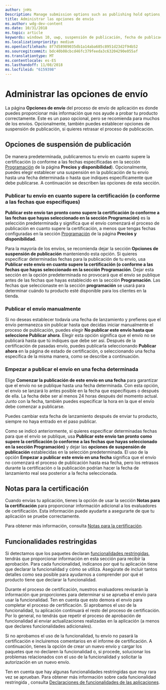 ```yaml
---
author: jnHs
Description: Manage submission options such as publishing hold options, notes for certification, and more.
title: Administrar las opciones de envío
ms.author: wdg-dev-content
ms.date: 10/31/2018
ms.topic: article
keywords: windows 10, uwp, suspensión de publicación, fecha de publicación, realizar un envío para publicar, aprobación de funcionalidad restringida
ms.localizationpriority: medium
ms.openlocfilehash: 8f7d58989035db1a14aba685c8951d23d2f94b52
ms.sourcegitcommit: bdc40b08cbcd46fc379feeda3c63204290e055af
ms.translationtype: MT
ms.contentlocale: es-ES
ms.lasthandoff: 11/08/2018
ms.locfileid: "6159398"
---
```

# <a name="manage-submission-options"></a>Administrar las opciones de envío

La página **Opciones de envío** del proceso de envío de aplicación es donde puedes proporcionar más información que nos ayude a probar tu producto correctamente. Este es un paso opcional, pero se recomienda para muchos de los envíos. Opcionalmente, también puedes establecer opciones de suspensión de publicación, si quieres retrasar el proceso de publicación.


## <a name="publishing-hold-options"></a>Opciones de suspensión de publicación

De manera predeterminada, publicaremos tu envío en cuanto supere la certificación (o conforme a las fechas especificadas en la sección  [Programación](configure-precise-release-scheduling.md) de la página **Precios y disponibilidad**). Opcionalmente, puedes elegir establecer una suspensión en la publicación de tu envío hasta una fecha determinada o hasta que indiques específicamente que debe publicarse. A continuación se describen las opciones de esta sección. 


### <a name="publish-your-submission-as-soon-as-it-passes-certification-or-per-dates-you-specify"></a>Publicar tu envío en cuanto supere la certificación (o conforme a las fechas que especifiques)

**Publicar este envío tan pronto como supere la certificación (o conforme a las fechas que hayas seleccionado en la sección Programación)** es la selección predeterminada y significa que el envío comenzará el proceso de publicación en cuanto supere la certificación, a menos que tengas fechas configuradas en la sección [Programación](configure-precise-release-scheduling.md) de la página **Precios y disponibilidad**.   

Para la mayoría de los envíos, se recomienda dejar la sección **Opciones de suspensión de publicación** manteniendo esta opción. Si quieres especificar determinadas fechas para la publicación de tu envío, usa **Publicar este envío en cuanto supere la certificación (o conforme a las fechas que hayas seleccionado en la sección Programación**. Dejar esta sección en la opción predeterminada no provocará que el envío se publique antes de las fechas que hayas establecido en la sección **Programación**. Las fechas que seleccionaste en la sección **programación** se usará para determinar cuándo tu producto esté disponible para los clientes en la tienda.


### <a name="publish-your-submission-manually"></a>Publicar el envío manualmente

Si no deseas establecer todavía una fecha de lanzamiento y prefieres que el envío permanezca sin publicar hasta que decidas iniciar manualmente el proceso de publicación, puedes elegir **No publicar este envío hasta que seleccione Publicar ahora**. Elegir esta opción significa que el envío no se publicará hasta que tú indiques que debe ser así. Después de la certificación de pasadas envío, puedes publicarla seleccionando **Publicar ahora** en la página de estado de certificación, o seleccionando una fecha específica de la misma manera, como se describe a continuación.


### <a name="start-publishing-your-submission-on-a-certain-date"></a>Empezar a publicar el envío en una fecha determinada

Elige **Comenzar la publicación de este envío en una fecha** para garantizar que el envío no se publique hasta una fecha determinada. Con esta opción, el envío se lanzará lo antes posible en la fecha que especifiques o después de ella. La fecha debe ser al menos 24 horas después del momento actual. Junto con la fecha, también puedes especificar la hora en la que el envío debe comenzar a publicarse. 

Puedes cambiar esta fecha de lanzamiento después de enviar tu producto, siempre no haya entrado en el paso publicar. 
 
Como se indicó anteriormente, si quieres especificar determinadas fechas para que el envío se publique, usa **Publicar este envío tan pronto como supere la certificación (o conforme a las fechas que hayas seleccionado en la sección Programación)** y dejar las **opciones de suspensión de publicación** establecidas en la selección predeterminada. El uso de la opción **Empezar a publicar este envío en una fecha** significa que el envío no comenzará el proceso de publicación hasta esa fecha, pero los retrasos durante la certificación o la publicación podrían hacer la fecha de lanzamiento real sea posterior a la fecha seleccionada. 


## <a name="notes-for-certification"></a>Notas para la certificación

Cuando envías tu aplicación, tienes la opción de usar la sección **Notas para la certificación** para proporcionar información adicional a los evaluadores de certificación. Esta información puede ayudarte a asegurarte de que tu aplicación se pruebe correctamente. 

Para obtener más información, consulta [Notas para la certificación](notes-for-certification.md).


## <a name="restricted-capabilities"></a>Funcionalidades restringidas

Si detectamos que los paquetes declaran [funcionalidades restringidas](../packaging/app-capability-declarations.md#restricted-capabilities), tendrás que proporcionar información en esta sección para recibir la aprobación. Para cada funcionalidad, indícanos por qué tu aplicación tiene que declarar la funcionalidad y cómo se utiliza. Asegúrate de incluir tantos detalles como sea posible para ayudarnos a comprender por qué el producto tiene que declarar la funcionalidad. 

Durante el proceso de certificación, nuestros evaluadores revisarán la información que proporciones para determinar si se aprueba el envío para usar la funcionalidad. Ten en cuenta que esto demora el envío para completar el proceso de certificación. Si aprobamos el uso de la funcionalidad, tu aplicación continuará el resto del proceso de certificación. Por lo general, no tendrás que repetir el proceso de aprobación de funcionalidad al enviar actualizaciones realizadas en la aplicación (a menos que declares funcionalidades adicionales). 

Si no aprobamos el uso de la funcionalidad, tu envío no pasará la certificación e incluiremos comentarios en el informe de certificación. A continuación, tienes la opción de crear un nuevo envío y cargar los paquetes que no declaren la funcionalidad o, si procede, solucionar los problemas relacionados con el uso de la funcionalidad y solicitar la autorización en un nuevo envío.

Ten en cuenta que hay algunas funcionalidades restringidas que muy rara vez se aprueban. Para obtener más información sobre cada funcionalidad restringida , consulta [Declaraciones de funcionalidades de las aplicaciones](../packaging/app-capability-declarations.md#restricted-capabilities).

